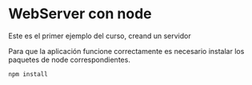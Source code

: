 # WebServer con node

Este es el primer ejemplo del curso, creand un servidor 

Para que la aplicación funcione correctamente es necesario instalar los paquetes de node correspondientes.

```
npm install
```